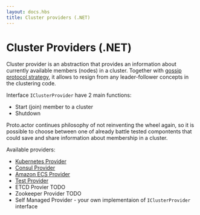 ```yaml
---
layout: docs.hbs
title: Cluster providers (.NET)
---
```


# Cluster Providers (.NET)

Cluster provider is an abstraction that provides an information about currently available members (nodes) in a cluster. Together with [gossip protocol strategy](gossip.md), it allows to resign from any leader-follower concepts in the clustering code.

Interface `IClusterProvider` have 2 main functions:

* Start (join) member to a cluster
* Shutdown 

Proto.actor continues philosophy of not reinventing the wheel again, so it is possible to choose between one of already battle tested compontents that could save and share information about membership in a cluster.

Available providers:

* [Kubernetes Provider](kubernetes-provider-net.md)
* [Consul Provider](consul-net.md)
* [Amazon ECS Provider](aws-provider-net.md)
* [Test Provider](test-provider-net.md)
* ETCD Provier TODO
* Zookeeper Provider TODO
* Self Managed Provider - your own implementaion of `IClusterProvider` interface
